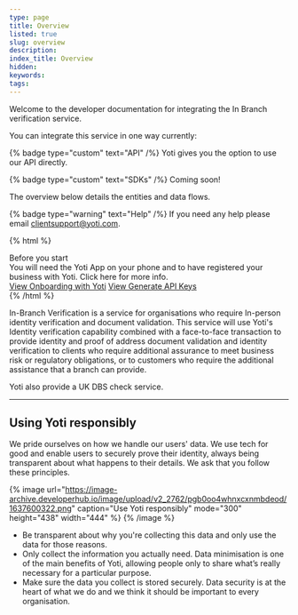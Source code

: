 ```yaml
---
type: page
title: Overview
listed: true
slug: overview
description: 
index_title: Overview
hidden: 
keywords: 
tags: 
---
```


Welcome to the developer documentation for integrating the In Branch verification service.

You can integrate this service in one way currently:

{% badge type="custom" text="API" /%} Yoti gives you the option to use our API directly.

{% badge type="custom" text="SDKs" /%} Coming soon!

The overview below details the entities and data flows.

{% badge type="warning" text="Help" /%} If you need any help please email [clientsupport@yoti.com](mailto:clientsupport@yoti.com).

{% html %}
<div class="alert-BYS">
   <div class="alert-title" id="BYS">
      Before you start
   </div>
   <div class="alert-text" >
      You will need the Yoti App on your phone and to have registered your business with Yoti. Click here for more info.
   </div>
   <div class="alert-links"> 
         <a target="_self" href="https://developers.yoti.com/in-branch-verification/getting-started">View Onboarding with Yoti</a>
      <a target="_self" href="https://developers.yoti.com/in-branch-verification/production-keys">View Generate API Keys</a> 
   </div>
</div>
{% /html %}

In-Branch Verification is a service for organisations who require In-person  identity verification and document validation. This service will use Yoti's Identity verification capability combined with a face-to-face transaction to provide identity and proof of address document validation and identity verification to clients who require additional assurance to meet business risk or regulatory obligations, or to customers who require the additional assistance that a branch can provide.

Yoti also provide a UK DBS check service.

---

## Using Yoti responsibly

We pride ourselves on how we handle our users' data. We use tech for good and enable users to securely prove their identity, always being transparent about what happens to their details. We ask that you follow these principles.

{% image url="https://image-archive.developerhub.io/image/upload/v2_2762/pgb0oo4whnxcxnmbdeod/1637600322.png" caption="Use Yoti responsibly" mode="300" height="438" width="444" %}
{% /image %}

- Be transparent about why you're collecting this data and only use the data for those reasons.
- Only collect the information you actually need. Data minimisation is one of the main benefits of Yoti, allowing people only to share what’s really necessary for a particular purpose.
- Make sure the data you collect is stored securely. Data security is at the heart of what we do and we think it should be important to every organisation.